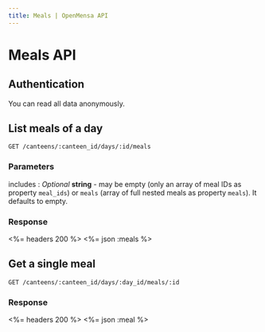 ```yaml
---
title: Meals | OpenMensa API
---
```


# Meals API

## Authentication

You can read all data anonymously.

## List meals of a day

	GET /canteens/:canteen_id/days/:id/meals

### Parameters

includes
: _Optional_ **string** - may be empty (only an array of meal IDs as property `meal_ids`) or `meals` (array of full nested meals as property `meals`). It defaults to empty.

### Response

<%= headers 200 %>
<%= json :meals %>

## Get a single meal

	GET /canteens/:canteen_id/days/:day_id/meals/:id

### Response

<%= headers 200 %>
<%= json :meal %>